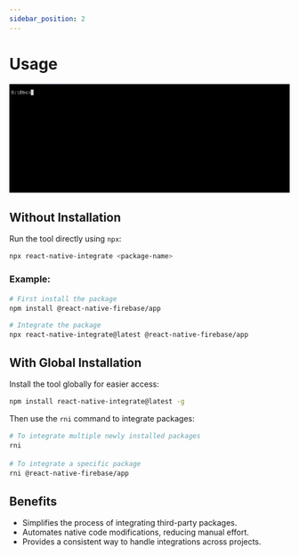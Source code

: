 ```yaml
---
sidebar_position: 2
---
```

# Usage

![integrate.gif](../static/img/integrate.gif)

## Without Installation

Run the tool directly using `npx`:

```bash
npx react-native-integrate <package-name>
```

### Example:

```bash npm2yarn
# First install the package
npm install @react-native-firebase/app
```
```bash npm2yarn
# Integrate the package
npx react-native-integrate@latest @react-native-firebase/app
```

## With Global Installation

Install the tool globally for easier access:

```bash npm2yarn
npm install react-native-integrate@latest -g
```

Then use the `rni` command to integrate packages:

```bash
# To integrate multiple newly installed packages
rni

# To integrate a specific package
rni @react-native-firebase/app
```

## Benefits
- Simplifies the process of integrating third-party packages.
- Automates native code modifications, reducing manual effort.
- Provides a consistent way to handle integrations across projects.
